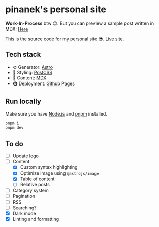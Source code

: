 # pinanek's personal site

**Work-In-Process** btw 😉. But you can preview a sample post written in MDX: [Here](http://pinanek.github.io/posts/example-post/)

This is the source code for my personal site 😎. [Live site](http://pinanek.github.io).

## Tech stack

- ⚙️ Generator: [Astro](http://astro.build)
- 🎨 Styling: [PostCSS](https://postcss.org)
- 📝 Content: [MDX](http://mdxjs.com)
- 🚇 Deployment: [Github Pages](https://pages.github.com/)

## Run locally

Make sure you have [Node.js](https://nodejs.org) and [pnpm](https://pnpm.io) installed.

```bash
pnpm i
pnpm dev
```

## To do

- [ ] Update logo
- [ ] Content
  - [x] Custom syntax highlighting
  - [x] Optimize image using `@astrojs/image`
  - [x] Table of content
  - [ ] Relative posts
- [ ] Category system
- [ ] Pagination
- [ ] RSS
- [ ] Searching?
- [x] Dark mode
- [x] Linting and formatting
